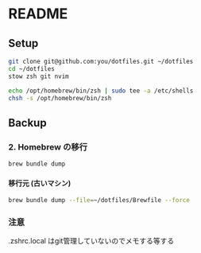 # README

## Setup

```bash
git clone git@github.com:you/dotfiles.git ~/dotfiles
cd ~/dotfiles
stow zsh git nvim
```

```bash
echo /opt/homebrew/bin/zsh | sudo tee -a /etc/shells
chsh -s /opt/homebrew/bin/zsh
```

## Backup

### 2. Homebrew の移行

```bash
brew bundle dump
```

#### 移行元 (古いマシン)

```bash
brew bundle dump --file=~/dotfiles/Brewfile --force
```

### 注意
.zshrc.local
はgit管理していないのでメモする等する
